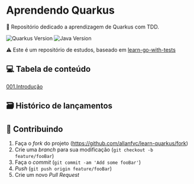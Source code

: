 # Aprendendo Quarkus

📜 Repositório dedicado a aprendizagem de  Quarkus com TDD.

![Quarkus Version][quarkus] ![Java Version][java]

⚠️ Este é um repositório de estudos, baseado em [learn-go-with-tests](https://github.com/quii/learn-go-with-tests)

## 💻 Tabela de conteúdo

[001.Introdução](docs/001_INTRO.md)

## 🗃 Histórico de lançamentos


## 🚀 Contribuindo

1. Faça o _fork_ do projeto (<https://github.com/allanfvc/learn-quarkus/fork>)
2. Crie uma _branch_ para sua modificação (`git checkout -b feature/fooBar`)
3. Faça o _commit_ (`git commit -am 'Add some fooBar'`)
4. _Push_ (`git push origin feature/fooBar`)
5. Crie um novo _Pull Request_

[quarkus]: https://img.shields.io/badge/Quarkus-1.10.3-blue?style=for-the-badge&logo=quarkus
[java]: https://img.shields.io/badge/Java-11.0.8-blue?style=for-the-badge&logo=java
